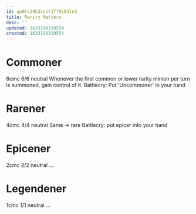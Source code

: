 ```yaml
---
id: qw9rs29k3xszt1ff9i04ln3
title: Rarity Matters
desc: ''
updated: 1633199319554
created: 1633199319554
---
```


# Commoner
6cmc 6/6 neutral
Whenever the first common or lower rarity minion per turn is summoned, gain control of it.
Battlecry: Put 'Uncommoner' in your hand

# Rarener
4cmc 4/4 neutral
Same -> rare
Battlecry: put epicer into your hand

# Epicener
2cmc 2/2 neutral ...

# Legendener
1cmc 1/1 neutral ...
